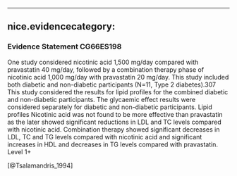 
---
nice.evidencecategory: 
---

### Evidence Statement CG66ES198
One study considered nicotinic acid 1,500 mg/day compared with pravastatin 40 mg/day, followed by a combination therapy phase of nicotinic acid 1,000 mg/day with pravastatin 20 mg/day. This study included both diabetic and non-diabetic participants (N=11, Type 2 diabetes).307 This study considered the results for lipid profiles for the combined diabetic and non-diabetic participants. The glycaemic effect results were considered separately for diabetic and non-diabetic participants.   Lipid profiles
Nicotinic acid was not found to be more effective than pravastatin as the later showed significant reductions in LDL and TC levels compared with nicotinic acid. Combination therapy showed significant decreases in LDL, TC and TG levels compared with nicotinic acid and significant increases in HDL and decreases in TG levels compared with pravastatin. Level 1+

[@Tsalamandris_1994]

